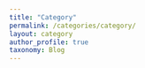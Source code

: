 ```yaml
---
title: "Category"
permalink: /categories/category/
layout: category
author_profile: true
taxonomy: Blog
---
```


